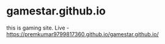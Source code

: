 # gamestar.github.io
this is gaming site.
Live - https://premkumar9799817360.github.io/gamestar.github.io/
